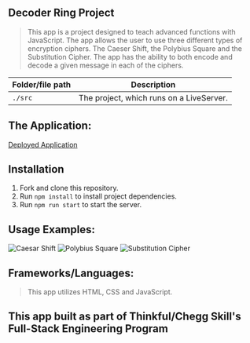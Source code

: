 ## Decoder Ring Project 

>This app is a project designed to teach advanced functions with JavaScript.
>The app allows the user to use three different types of encryption ciphers.
>The Caeser Shift, the Polybius Square and the Substitution Cipher.
>The app has the ability to both encode and decode a given message in each of the ciphers.

| Folder/file path | Description                                                      |
| ---------------- | ---------------------------------------------------------------- |
| `./src`          | The project, which runs on a LiveServer.  |


## The Application:
[Deployed Application](https://timbennett585.github.io/project-decoder-ring/)


## Installation

1. Fork and clone this repository.
2. Run `npm install` to install project dependencies.
3. Run `npm run start` to start the server.


## Usage Examples:
![Caesar Shift](https://github.com/TimBennett585/project-decoder-ring/assets/141341820/bb780916-9c98-4704-a150-2cee06e7f1e5)
![Polybius Square](https://github.com/TimBennett585/project-decoder-ring/assets/141341820/c531b702-9784-45b8-93b6-b31e2e1abd17)
![Substitution Cipher](https://github.com/TimBennett585/project-decoder-ring/assets/141341820/6ea7b752-d92f-4b2c-9a95-8a84fda2799e)






## Frameworks/Languages:
>This app utilizes HTML, CSS and JavaScript.


## This app built as part of Thinkful/Chegg Skill's Full-Stack Engineering Program
